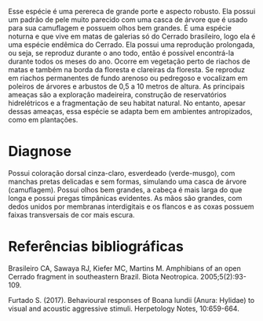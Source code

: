 <div class="descricao-geral">
 <p>
  Esse espécie é uma perereca de grande porte e aspecto robusto. Ela possui um padrão de pele muito parecido com uma casca de árvore que é usado para sua
  <glossario>
   camuflagem
  </glossario>
  e possuem olhos bem grandes. É uma espécie noturna e que vive em matas de galerias só do Cerrado brasileiro, logo ela é uma espécie
  <glossario>
   endêmica
  </glossario>
  do Cerrado. Ela possui uma reprodução prolongada, ou seja, se reproduz durante o ano todo, então é possível encontrá-la durante todos os meses do ano. Ocorre em vegetação perto de riachos de matas e também na borda da floresta e clareiras da floresta. Se reproduz em riachos permanentes de fundo arenoso ou pedregoso e vocalizam em poleiros de árvores e arbustos de 0,5 a 10 metros de altura. As principais ameaças são a exploração madeireira, construção de reservatórios hidrelétricos e a fragmentação de seu habitat natural. No entanto, apesar dessas ameaças, essa espécie se adapta bem em ambientes antropizados, como em plantações.
 </p>
</div>
<div class="diagnose">
 <h1>
  Diagnose
 </h1>
 <p>
  Possui coloração dorsal cinza-claro, esverdeado (verde-musgo), com manchas pretas delicadas e sem formas, simulando uma casca de árvore (camuflagem). Possui olhos bem grandes, a cabeça é mais larga do que longa e possui pregas timpânicas evidentes. As mãos são grandes, com dedos unidos por membranas interdigitais e os flancos e as coxas possuem faixas transversais de cor mais escura.
 </p>
</div>
<div class="referencias-bibliograficas">
 <h1>
  Referências bibliográficas
 </h1>
 <p>
  Brasileiro CA, Sawaya RJ, Kiefer MC, Martins M. Amphibians of an open Cerrado fragment in southeastern Brazil. Biota Neotropica. 2005;5(2):93-109.
 </p>
 <p>
  Furtado S. (2017). Behavioural responses of Boana lundii (Anura: Hylidae) to visual and acoustic aggressive stimuli. Herpetology Notes, 10:659-664.
 </p>
</div>
